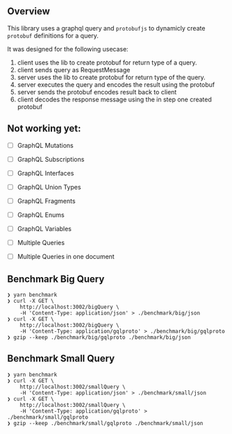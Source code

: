 ## Overview

This library uses a graphql query and `protobufjs` to dynamicly create `protobuf` definitions for a query.

It was designed for the following usecase:

1.  client uses the lib to create protobuf for return type of a query.
2.  client sends query as RequestMessage
3.  server uses the lib to create protobuf for return type of the query.
4.  server executes the query and encodes the result using the protobuf
5.  server sends the protobuf encodes result back to client
6.  client decodes the response message using the in step one created protobuf

## Not working yet:
- [ ] GraphQL Mutations
- [ ] GraphQL Subscriptions
- [ ] GraphQL Interfaces
- [ ] GraphQL Union Types
- [ ] GraphQL Fragments
- [ ] GraphQL Enums
- [ ] GraphQL Variables
- [ ] Multiple Queries
- [ ] Multiple Queries in one document


## Benchmark Big Query
```
❯ yarn benchmark
❯ curl -X GET \
    http://localhost:3002/bigQuery \
    -H 'Content-Type: application/json' > ./benchmark/big/json
❯ curl -X GET \
    http://localhost:3002/bigQuery \
    -H 'Content-Type: application/gqlproto' > ./benchmark/big/gqlproto
❯ gzip --keep ./benchmark/big/gqlproto ./benchmark/big/json
```
## Benchmark Small Query
```
❯ yarn benchmark
❯ curl -X GET \
    http://localhost:3002/smallQuery \
    -H 'Content-Type: application/json' > ./benchmark/small/json
❯ curl -X GET \
    http://localhost:3002/smallQuery \
    -H 'Content-Type: application/gqlproto' > ./benchmark/small/gqlproto
❯ gzip --keep ./benchmark/small/gqlproto ./benchmark/small/json
```
